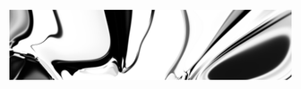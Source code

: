 [![neuralart][thumbnail]][link]

[thumbnail]: https://github.com/dstein64/dstein64/blob/neuralart_202101170830/neuralart-thumbnail.jpg?raw=true
[link]: https://github.com/dstein64/dstein64/blob/neuralart_202101170830/neuralart.png?raw=true
